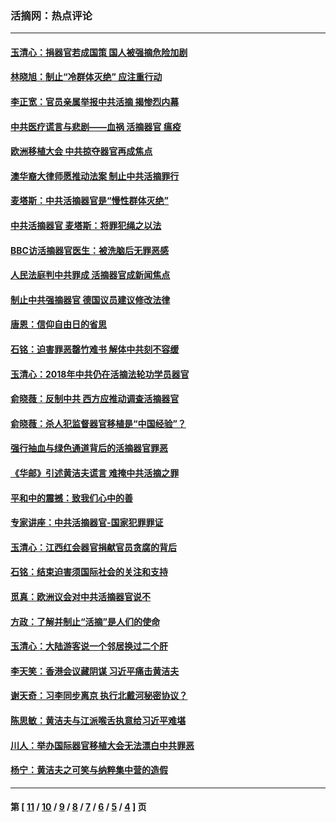 ### 活摘网：热点评论
---
#### [玉清心：捐器官若成国策 国人被强摘危险加剧](../../pages/nf5879/n12802713.md?05220430) 
#### [林晓旭：制止“冷群体灭绝” 应注重行动](../../pages/nf5879/n12779736.md?05220430) 
#### [李正宽：官员亲属举报中共活摘 揭惨烈内幕](../../pages/nf5879/n12684490.md?05220430) 
#### [中共医疗谎言与悲剧——血祸 活摘器官 瘟疫](../../pages/nf5879/n12372103.md?05220430) 
#### [欧洲移植大会 中共掠夺器官再成焦点](../../pages/nf5879/n11538883.md?05220430) 
#### [澳华裔大律师愿推动法案 制止中共活摘罪行](../../pages/nf5879/n11377039.md?05220430) 
#### [麦塔斯：中共活摘器官是“慢性群体灭绝”](../../pages/nf5879/n11350529.md?05220430) 
#### [中共活摘器官 麦塔斯：将罪犯绳之以法](../../pages/nf5879/n11347973.md?05220430) 
#### [BBC访活摘器官医生：被洗脑后无罪恶感](../../pages/nf5879/n11335935.md?05220430) 
#### [人民法庭判中共罪成 活摘器官成新闻焦点](../../pages/nf5879/n11331578.md?05220430) 
#### [制止中共强摘器官 德国议员建议修改法律](../../pages/nf5879/n11249451.md?05220430) 
#### [唐恩：信仰自由日的省思](../../pages/nf5879/n11003525.md?05220430) 
#### [石铭：迫害罪恶罄竹难书  解体中共刻不容缓](../../pages/nf5879/n10942855.md?05220430) 
#### [玉清心：2018年中共仍在活摘法轮功学员器官](../../pages/nf5879/n10914646.md?05220430) 
#### [俞晓薇：反制中共 西方应推动调查活摘器官](../../pages/nf5879/n10794671.md?05220430) 
#### [俞晓薇：杀人犯监督器官移植是“中国经验”？](../../pages/nf5879/n10466427.md?05220430) 
#### [强行抽血与绿色通道背后的活摘器官罪恶](../../pages/nf5879/n10004708.md?05220430) 
#### [《华邮》引述黄洁夫谎言 难掩中共活摘之罪](../../pages/nf5879/n9642309.md?05220430) 
#### [平和中的震撼：致我们心中的善](../../pages/nf5879/n9021123.md?05220430) 
#### [专家讲座：中共活摘器官-国家犯罪罪证](../../pages/nf5879/n8828153.md?05220430) 
#### [玉清心：江西红会器官捐献官员贪腐的背后](../../pages/nf5879/n8522122.md?05220430) 
#### [石铭：结束迫害须国际社会的关注和支持](../../pages/nf5879/n8443497.md?05220430) 
#### [觅真：欧洲议会对中共活摘器官说不](../../pages/nf5879/n8337486.md?05220430) 
#### [方政：了解并制止“活摘”是人们的使命](../../pages/nf5879/n8329214.md?05220430) 
#### [玉清心：大陆游客说一个邻居换过二个肝](../../pages/nf5879/n8291404.md?05220430) 
#### [李天笑：香港会议藏阴谋 习近平痛击黄洁夫](../../pages/nf5879/n8241459.md?05220430) 
#### [谢天奇：习李同步离京 执行北戴河秘密协议？](../../pages/nf5879/n8230418.md?05220430) 
#### [陈思敏：黄洁夫与江派喉舌执意给习近平难堪](../../pages/nf5879/n8222166.md?05220430) 
#### [川人：举办国际器官移植大会无法漂白中共罪恶](../../pages/nf5879/n8221121.md?05220430) 
#### [杨宁：黄洁夫之可笑与纳粹集中营的造假](../../pages/nf5879/n8219897.md?05220430) 

---
#### 第 [ [11](./11.md?05220430) / [10](./10.md?05220430) / [9](./9.md?05220430) / [8](./8.md?05220430) / [7](./7.md?05220430) / [6](./6.md?05220430) / [5](./5.md?05220430) / [4](./4.md?05220430) ] 页
